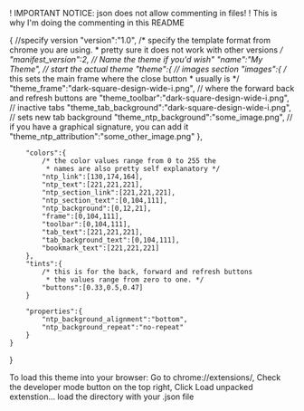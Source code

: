 ! IMPORTANT NOTICE: json does not allow commenting in files!
! This is why I'm doing the commenting in this README



{
	//specify version
	"version":"1.0",
	/* specify the template format from chrome you are using.
	 * pretty sure it does not work with other versions */
	"manifest_version":2,
	// Name the theme if you'd wish"
	"name":"My Theme",
	// start the actual theme
	"theme":{
		// images section
		"images":{
			/* this sets the main frame where the close button
			 * usually is */
			"theme_frame":"dark-square-design-wide-i.png",
			// where the forward back and refresh buttons are
			"theme_toolbar":"dark-square-design-wide-i.png",
			// inactive tabs
			"theme_tab_background":"dark-square-design-wide-i.png",
			// sets new tab background
			"theme_ntp_background":"some_image.png",
			// if you have a graphical signature, you can add it
			"theme_ntp_attribution":"some_other_image.png"
		},

		"colors":{
			/* the color values range from 0 to 255 the
			 * names are also pretty self explanatory */
			"ntp_link":[130,174,164],
			"ntp_text":[221,221,221],
			"ntp_section_link":[221,221,221],
			"ntp_section_text":[0,104,111],
			"ntp_background":[0,12,21],
			"frame":[0,104,111],
			"toolbar":[0,104,111],
			"tab_text":[221,221,221],
			"tab_background_text":[0,104,111],
			"bookmark_text":[221,221,221]
		},
		"tints":{
			/* this is for the back, forward and refresh buttons
			 * the values range from zero to one. */
			"buttons":[0.33,0.5,0.47]
		}

		"properties":{
			"ntp_background_alignment":"bottom",
			"ntp_background_repeat":"no-repeat"
		}
	}
}


To load this theme into your browser:
	Go to chrome://extensions/,
	Check the developer mode button on the top right,
	Click Load unpacked extenstion...
	load the directory with your .json file

